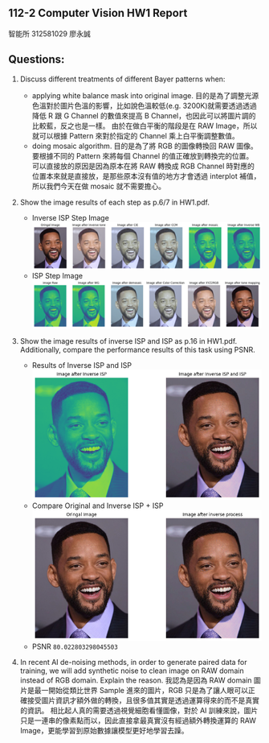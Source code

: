 ## 112-2 Computer Vision HW1 Report

智能所 312581029 廖永誠

## Questions:

1. Discuss different treatments of different Bayer patterns when: 
    - applying white balance mask into original image.
        目的是為了調整光源色溫對於圖片色溫的影響，比如說色溫較低(e.g. 3200K)就需要透過透過降低 R 跟 G Channel 的數值來提高 B Channel，也因此可以將圖片調的比較藍，反之也是一樣。
        由於在做白平衡的階段是在 RAW Image，所以就可以根據 Pattern 來對於指定的 Channel 乘上白平衡調整數值。
    - doing mosaic algorithm.
        目的是為了將 RGB 的圖像轉換回 RAW 圖像。
        要根據不同的 Pattern 來將每個 Channel 的值正確放到轉換完的位置。
        可以直接放的原因是因為原本在將 RAW 轉換成 RGB Channel 時對應的位置本來就是直接放，是那些原本沒有值的地方才會透過 interplot 補值，所以我們今天在做 mosaic 就不需要擔心。
2. Show the image results of each step as p.6/7 in HW1.pdf.
    - Inverse ISP Step Image
    ![inverse isp](image/output2.png)
    - ISP Step Image
    ![isp](image/output.png)
3. Show the image results of inverse ISP and ISP as p.16 in HW1.pdf. Additionally, compare the performance results of this task using PSNR.
    - Results of Inverse ISP and ISP
        ![result](image/output4.png)
    - Compare Original and Inverse ISP + ISP
        ![comparison](image/output3.png)
    - PSNR
        `80.022803298045503`

4. In recent AI de-noising methods, in order to generate paired data for training, we will add synthetic noise to clean image on RAW domain instead of RGB domain. Explain the reason.
    我認為是因為 RAW domain 圖片是最一開始從類比世界 Sample 進來的圖片，RGB 只是為了讓人眼可以正確接受圖片資訊才額外做的轉換，且很多值其實是透過運算得來的而不是真實的資訊。
    相比起人真的需要透過視覺細胞看懂圖像，對於 AI 訓練來說，圖片只是一連串的像素點而以，因此直接拿最真實沒有經過額外轉換運算的 RAW Image，更能學習到原始數據讓模型更好地學習去躁。
